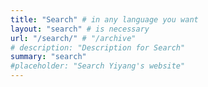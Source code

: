 ```yaml
---
title: "Search" # in any language you want
layout: "search" # is necessary
url: "/search/" # "/archive"
# description: "Description for Search"
summary: "search"
#placeholder: "Search Yiyang's website"
---
```


<!-- ---
title: "Search"
date: 2023-09-03T12:52:53+12:00
layout: "search"
url: "/search/"
summary: search
--- -->
